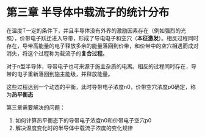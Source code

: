 # 第三章 半导体中载流子的统计分布

在温度T一定的条件下，并且半导体没有外界的激励因素存在（例如强烈的光照），价带电子跃迁进入导带，形成了导电电子和空穴（**本征激发**）。相反过程同时存在，导带高能量的电子释放多余的能量落回到价带，和价带中的空穴相遇而成对消失，将这个过程称为载流子的**复合过程**。

对于n型半导体，导带电子也可来源于施主杂质的电离。相反的过程同时存在，导带的电子重新落回到施主能级，并释放能量。

这些过程达到一个动态的平衡，此时导带电子浓度$n0$，价带空穴浓度$p0$确定，称为**热平衡态**

第三章需要解决的问题：

1. 如何计算热平衡态下的导带电子浓度n0和价带电子空穴p0
2. 解决温度变化时的半导体中载流子浓度的变化规律
